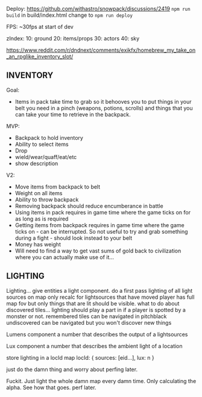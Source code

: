 Deploy: https://github.com/withastro/snowpack/discussions/2419
`npm run build`
in build/index.html
change <script type="module" src="./src/index.js"></script>
to <script type="module" src="https://luetkemj.github.io/pixitest/src/index.js"></script>
`npm run deploy`

FPS:
~30fps at start of dev

zIndex:
10: ground
20: items/props
30: actors
40: sky

https://www.reddit.com/r/dndnext/comments/exikfx/homebrew_my_take_on_an_rpglike_inventory_slot/

## INVENTORY

Goal:

- Items in pack take time to grab so it behooves you to put things in your belt you need in a pinch (weapons, potions, scrolls) and things that you can take your time to retrieve in the backpack.

MVP:

- Backpack to hold inventory
- Ability to select items
- Drop
- wield/wear/quaff/eat/etc
- show description

V2:

- Move items from backpack to belt
- Weight on all items
- Ability to throw backpack
- Removing backpack should reduce encumberance in battle
- Using items in pack requires in game time where the game ticks on for as long as is required
- Getting items from backpack requires in game time where the game ticks on - can be interrupted. So not useful to try and grab something during a fight - should look instead to your belt
- Money has weight
- Will need to find a way to get vast sums of gold back to civilization where you can actually make use of it...

## LIGHTING

Lighting...
give entities a light component.
do a first pass lighting of all light sources on map
only recalc for lightsources that have moved
player has full map fov but only things that are lit should be visible.
what to do about discovered tiles...
lighting should play a part in if a player is spotted by a monster or not.
remembered tiles can be navigated in pitchblack
undiscovered can be navigated but you won't discover new things

Lumens component
a number that describes the output of a lightsources

Lux component
a number that describes the ambient light of a location

store lighting in a locId map
locId: { sources: [eid...], lux: n }

just do the damn thing and worry about perfing later.

Fuckit. Just light the whole damn map every damn time. Only calculating the alpha. See how that goes. perf later.
